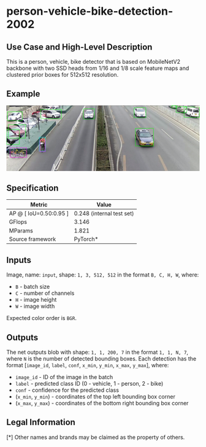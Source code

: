 # person-vehicle-bike-detection-2002

## Use Case and High-Level Description

This is a person, vehicle, bike detector that is based on MobileNetV2
backbone with two SSD heads from 1/16 and 1/8 scale feature maps and clustered
prior boxes for 512x512 resolution.

## Example

![](./description/person-vehicle-bike-detection-2002.png)

## Specification

| Metric                          | Value                                     |
|---------------------------------|-------------------------------------------|
| AP @ [ IoU=0.50:0.95 ]          | 0.248 (internal test set)                 |
| GFlops                          | 3.146                                     |
| MParams                         | 1.821                                     |
| Source framework                | PyTorch\*                                 |

## Inputs

Image, name: `input`, shape: `1, 3, 512, 512` in the format `B, C, H, W`, where:

- `B` - batch size
- `C` - number of channels
- `H` - image height
- `W` - image width

Expected color order is `BGR`.

## Outputs

The net outputs blob with shape: `1, 1, 200, 7` in the format `1, 1, N, 7`, where `N` is the number of detected
bounding boxes. Each detection has the format [`image_id`, `label`, `conf`, `x_min`, `y_min`, `x_max`, `y_max`], where:

- `image_id` - ID of the image in the batch
- `label` - predicted class ID (0 - vehicle, 1 - person, 2 - bike)
- `conf` - confidence for the predicted class
- (`x_min`, `y_min`) - coordinates of the top left bounding box corner
- (`x_max`, `y_max`) - coordinates of the bottom right bounding box corner

## Legal Information
[*] Other names and brands may be claimed as the property of others.

